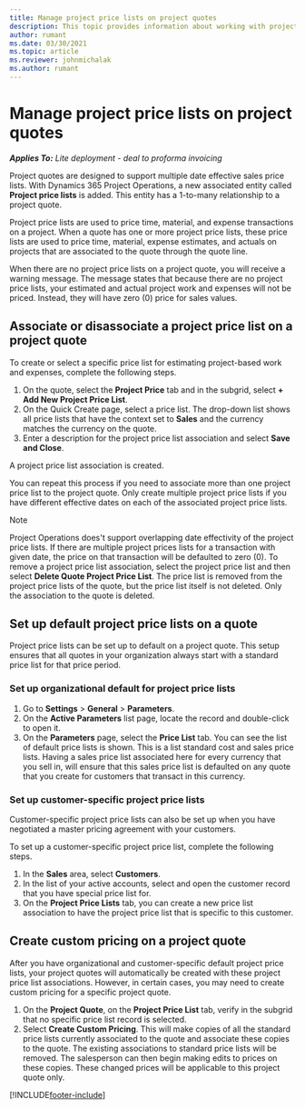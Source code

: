 ```yaml
---
title: Manage project price lists on project quotes 
description: This topic provides information about working with project price lists on quotes.
author: rumant
ms.date: 03/30/2021
ms.topic: article
ms.reviewer: johnmichalak
ms.author: rumant
---
```


# Manage project price lists on project quotes 

_**Applies To:** Lite deployment - deal to proforma invoicing_

Project quotes are designed to support multiple date effective sales price lists. With Dynamics 365 Project Operations, a new associated entity called **Project price lists** is added. This entity has a 1-to-many relationship to a project quote.

Project price lists are used to price time, material, and expense transactions on a project. When a quote has one or more project price lists, these price lists are used to price time, material, expense estimates, and actuals on projects that are associated to the quote through the quote line.

When there are no project price lists on a project quote, you will receive a warning message. The message states that because there are no project price lists, your estimated and actual project work and expenses will not be priced. Instead, they will have zero (0) price for sales values.

## Associate or disassociate a project price list on a project quote

To create or select a specific price list for estimating project-based work and expenses, complete the following steps.

1. On the quote, select the **Project Price** tab and in the subgrid, select **+ Add New Project Price List**.
2. On the Quick Create page, select a price list. The drop-down list shows all price lists that have the context set to **Sales** and the currency matches the currency on the quote.
4. Enter a description for the project price list association and select **Save and Close**.

A project price list association is created.

You can repeat this process if you need to associate more than one project price list to the project quote. Only create multiple project price lists if you have different effective dates on each of the associated project price lists.

> [!NOTE]
> Project Operations does't support overlapping date effectivity of the project price lists. If there are multiple project prices lists for a transaction with given date, the price on that transaction will be defaulted to zero (0).
To remove a project price list association, select the project price list and then select **Delete Quote Project Price List**. The price list is removed from the project price lists of the quote, but the price list itself is not deleted. Only the association to the quote is deleted.

## Set up default project price lists on a quote

Project price lists can be set up to default on a project quote. This setup ensures that all quotes in your organization always start with a standard price list for that price period.

### Set up organizational default for project price lists

1. Go to **Settings** > **General** > **Parameters**.
2. On the **Active Parameters** list page, locate the record and double-click to open it. 
3. On the **Parameters** page, select the **Price List** tab. You can see the list of default price lists is shown. This is a list standard cost and sales price lists. Having a sales price list associated here for every currency that you sell in, will ensure that this sales price list is defaulted on any quote that you create for customers that transact in this currency.

### Set up customer-specific project price lists

Customer-specific project price lists can also be set up when you have negotiated a master pricing agreement with your customers.

To set up a customer-specific project price list, complete the following steps.

1. In the **Sales** area, select **Customers**.
2. In the list of your active accounts, select and open the customer record that you have special price list for.
3. On the **Project Price Lists** tab, you can create a new price list association to have the project price list that is specific to this customer.

## Create custom pricing on a project quote

After you have organizational and customer-specific default project price lists, your project quotes will automatically be created with these project price list associations. However, in certain cases, you may need to create custom pricing for a specific project quote. 

1. On the **Project Quote**, on the **Project Price List** tab, verify in the subgrid that no specific price list record is selected.
2. Select **Create Custom Pricing**. This will make copies of all the standard price lists currently associated to the quote and associate these copies to the quote. The existing associations to standard price lists will be removed. The salesperson can then begin making edits to prices on these copies. These changed prices will be applicable to this project quote only.


[!INCLUDE[footer-include](../../includes/footer-banner.md)]
